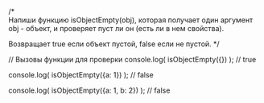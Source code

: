 /*  
  Напиши функцию isObjectEmpty(obj), которая получает 
  один аргумент obj - объект, и проверяет пуст ли он (есть ли в нем свойства).
  
  Возвращает true если объект пустой, false если не пустой.
*/

// Вызовы функции для проверки
console.log(
  isObjectEmpty({})
); // true

console.log(
  isObjectEmpty({a: 1})
); // false

console.log(
  isObjectEmpty({a: 1, b: 2})
); // false
